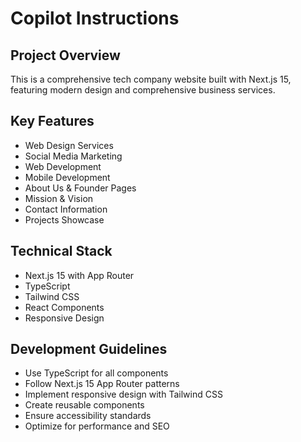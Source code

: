 # Copilot Instructions

<!-- Use this file to provide workspace-specific custom instructions to Copilot. For more details, visit https://code.visualstudio.com/docs/copilot/copilot-customization#_use-a-githubcopilotinstructionsmd-file -->

## Project Overview
This is a comprehensive tech company website built with Next.js 15, featuring modern design and comprehensive business services.

## Key Features
- Web Design Services
- Social Media Marketing
- Web Development
- Mobile Development  
- About Us & Founder Pages
- Mission & Vision
- Contact Information
- Projects Showcase

## Technical Stack
- Next.js 15 with App Router
- TypeScript
- Tailwind CSS
- React Components
- Responsive Design

## Development Guidelines
- Use TypeScript for all components
- Follow Next.js 15 App Router patterns
- Implement responsive design with Tailwind CSS
- Create reusable components
- Ensure accessibility standards
- Optimize for performance and SEO
